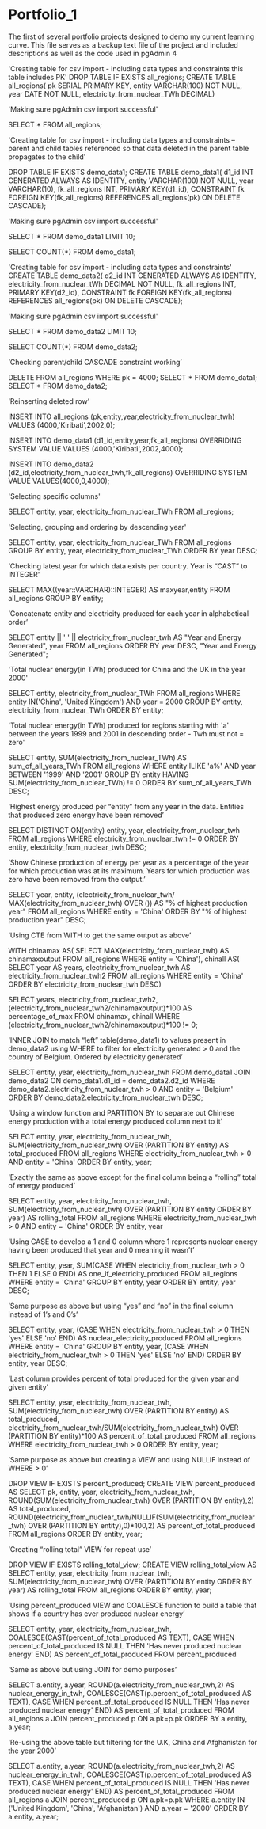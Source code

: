 # Portfolio_1
The first of several portfolio projects designed to demo my current learning curve.
This file serves as a backup text file of the project and included descriptions as well as the code used in pgAdmin 4
















'Creating table for csv import - including data types and constraints this table includes PK'
DROP TABLE IF EXISTS all_regions;
CREATE TABLE all_regions(
   pk SERIAL PRIMARY KEY,
   entity VARCHAR(100) NOT NULL,
   year DATE NOT NULL,
   electricity_from_nuclear_TWh DECIMAL)


'Making sure pgAdmin csv import successful'

SELECT * FROM all_regions;

'Creating table for csv import - including data types and constraints – parent and child tables referenced so that data deleted in the parent table propagates to the child'

DROP TABLE IF EXISTS demo_data1;
CREATE TABLE demo_data1(
   d1_id INT GENERATED ALWAYS AS IDENTITY,
   entity VARCHAR(100) NOT NULL,
   year VARCHAR(10),
   fk_all_regions INT,
   PRIMARY KEY(d1_id),
   CONSTRAINT fk
      FOREIGN KEY(fk_all_regions)
REFERENCES all_regions(pk)
ON DELETE CASCADE);

'Making sure pgAdmin csv import successful'

SELECT * FROM demo_data1
LIMIT 10;

SELECT COUNT(*) FROM demo_data1;

'Creating table for csv import - including data types and constraints'
CREATE TABLE demo_data2(
   d2_id INT GENERATED ALWAYS AS IDENTITY,
   electricity_from_nuclear_tWh DECIMAL NOT NULL,
   fk_all_regions INT,
   PRIMARY KEY(d2_id),
   CONSTRAINT fk
      FOREIGN KEY(fk_all_regions) 
	REFERENCES all_regions(pk)
ON DELETE CASCADE);

'Making sure pgAdmin csv import successful'

SELECT * FROM demo_data2
LIMIT 10;

SELECT COUNT(*) FROM demo_data2;

‘Checking parent/child CASCADE constraint working’

DELETE FROM all_regions
WHERE pk = 4000;
SELECT * FROM demo_data1; 
SELECT * FROM demo_data2;

‘Reinserting deleted row’

INSERT INTO all_regions
(pk,entity,year,electricity_from_nuclear_twh)
VALUES (4000,'Kiribati',2002,0);

INSERT INTO demo_data1
(d1_id,entity,year,fk_all_regions)
OVERRIDING SYSTEM VALUE
VALUES (4000,'Kiribati',2002,4000);

INSERT INTO demo_data2
(d2_id,electricity_from_nuclear_twh,fk_all_regions)
OVERRIDING SYSTEM VALUE
VALUES(4000,0,4000);

'Selecting specific columns'

SELECT entity, year, electricity_from_nuclear_TWh FROM all_regions;

'Selecting, grouping and ordering by descending year'

SELECT entity, year, electricity_from_nuclear_TWh FROM all_regions
GROUP BY entity, year, electricity_from_nuclear_TWh
ORDER BY year DESC;

‘Checking latest year for which data exists per country. Year is “CAST” to INTEGER’

SELECT MAX((year::VARCHAR)::INTEGER) AS maxyear,entity FROM all_regions
GROUP BY entity;


‘Concatenate entity and electricity produced for each year in alphabetical order’

SELECT 
entity || ' ' || electricity_from_nuclear_twh AS "Year and Energy Generated", year 
FROM all_regions
ORDER BY year DESC, "Year and Energy Generated";

'Total nuclear energy(in TWh) produced for China and the UK 
in the year 2000'

SELECT entity, electricity_from_nuclear_TWh 
FROM all_regions
WHERE entity IN('China', 'United Kingdom') 
AND year = 2000
GROUP BY entity, electricity_from_nuclear_TWh
ORDER BY entity;

'Total nuclear energy(in TWh) produced for regions starting with 'a' between
the years 1999 and 2001 in descending order - Twh must not = zero'

SELECT entity, SUM(electricity_from_nuclear_TWh) AS sum_of_all_years_TWh 
FROM all_regions
WHERE entity ILIKE 'a%' 
AND year BETWEEN '1999' AND '2001'
GROUP BY entity
HAVING SUM(electricity_from_nuclear_TWh) != 0
ORDER BY sum_of_all_years_TWh DESC;


‘Highest energy produced per “entity” from any year in the data. Entities that produced zero energy have been removed’

SELECT DISTINCT ON(entity) entity, year, electricity_from_nuclear_twh
FROM all_regions
WHERE electricity_from_nuclear_twh != 0
ORDER BY entity, electricity_from_nuclear_twh DESC;

‘Show Chinese production of energy per year as a percentage of the year for which production was at its maximum. Years for which production was zero have been removed from the output.’

SELECT
 year,  entity, (electricity_from_nuclear_twh/ MAX(electricity_from_nuclear_twh) 
  OVER ()) AS "% of highest production year"
FROM all_regions
WHERE   entity = 'China'
ORDER BY "% of highest production year" DESC;

‘Using CTE from WITH to get the same output as above’

WITH chinamax AS(
SELECT MAX(electricity_from_nuclear_twh) AS chinamaxoutput
FROM all_regions
WHERE entity = 'China'),
chinall AS(
SELECT year AS years, electricity_from_nuclear_twh AS electricity_from_nuclear_twh2
FROM all_regions
WHERE entity = 'China'
ORDER BY electricity_from_nuclear_twh DESC)

SELECT 
years, electricity_from_nuclear_twh2, 
(electricity_from_nuclear_twh2/chinamaxoutput)*100 AS percentage_of_max
FROM chinamax, chinall
WHERE (electricity_from_nuclear_twh2/chinamaxoutput)*100 != 0;


‘INNER JOIN to match “left” table(demo_data1) to values present in demo_data2 using WHERE to filter for electricity generated > 0 and the country of Belgium. Ordered by electricity generated’

SELECT entity, year, electricity_from_nuclear_twh
FROM demo_data1
JOIN demo_data2 
ON demo_data1.d1_id = demo_data2.d2_id
WHERE demo_data2.electricity_from_nuclear_twh > 0
AND entity = 'Belgium'
ORDER BY demo_data2.electricity_from_nuclear_twh DESC;

‘Using a window function and PARTITION BY to separate out Chinese energy production with a total energy produced column next to it’

SELECT entity, year, electricity_from_nuclear_twh, 
SUM(electricity_from_nuclear_twh) 
OVER (PARTITION BY entity) AS total_produced
FROM all_regions
WHERE electricity_from_nuclear_twh > 0 AND entity = 'China'
ORDER BY entity, year;

‘Exactly the same as above except for the final column being a “rolling” total of energy produced’

SELECT entity, year, electricity_from_nuclear_twh, 
SUM(electricity_from_nuclear_twh) 
OVER (PARTITION BY entity ORDER BY year) AS rolling_total
FROM all_regions
WHERE electricity_from_nuclear_twh > 0 AND entity = 'China'
ORDER BY entity, year

‘Using CASE to develop a 1 and 0 column where 1 represents nuclear energy having been produced that year and 0 meaning it wasn’t’

SELECT entity, year,
SUM(CASE WHEN electricity_from_nuclear_twh > 0 THEN 1 ELSE 0 END)
AS one_if_electricity_produced
FROM all_regions
WHERE entity = 'China'
GROUP BY entity, year
ORDER BY entity, year DESC;

‘Same purpose as above but using “yes” and “no” in the final column instead of 1’s and 0’s’

SELECT entity, year,
(CASE WHEN electricity_from_nuclear_twh > 0 THEN 'yes' ELSE 'no' END)
AS nuclear_electricity_produced
FROM all_regions
WHERE entity = 'China'
GROUP BY entity, year, 
(CASE WHEN electricity_from_nuclear_twh > 0 THEN 'yes' ELSE 'no' END)
ORDER BY entity, year DESC;

‘Last column provides percent of total produced for the given year and given entity’

SELECT entity, year, electricity_from_nuclear_twh, 
SUM(electricity_from_nuclear_twh) 
OVER (PARTITION BY entity) AS total_produced, 
electricity_from_nuclear_twh/SUM(electricity_from_nuclear_twh) 
OVER (PARTITION BY entity)*100 AS percent_of_total_produced
FROM all_regions
WHERE electricity_from_nuclear_twh > 0 
ORDER BY entity, year;


‘Same purpose as above but creating a VIEW and using NULLIF instead of WHERE > 0’

DROP VIEW IF EXISTS percent_produced;
CREATE VIEW percent_produced AS
SELECT 
pk, entity, year, electricity_from_nuclear_twh, 
ROUND(SUM(electricity_from_nuclear_twh) 
OVER (PARTITION BY entity),2) AS total_produced, 
ROUND(electricity_from_nuclear_twh/NULLIF(SUM(electricity_from_nuclear_twh) OVER (PARTITION BY entity),0)*100,2) 
AS percent_of_total_produced
FROM all_regions
ORDER BY entity, year;

‘Creating “rolling total” VIEW for repeat use’

DROP VIEW IF EXISTS rolling_total_view;
CREATE VIEW rolling_total_view AS
SELECT 
entity, year, electricity_from_nuclear_twh, 
SUM(electricity_from_nuclear_twh) 
OVER (PARTITION BY entity ORDER BY year) AS rolling_total
FROM all_regions
ORDER BY entity, year;


‘Using percent_produced VIEW and COALESCE function to build a table that shows if a country has ever produced nuclear energy’

SELECT entity, year, electricity_from_nuclear_twh, 
COALESCE(CAST(percent_of_total_produced AS TEXT), 
CASE WHEN percent_of_total_produced IS NULL 
THEN 'Has never produced nuclear energy' END) 
AS percent_of_total_produced
FROM percent_produced

‘Same as above but using JOIN for demo purposes’

SELECT 
a.entity, a.year, ROUND(a.electricity_from_nuclear_twh,2) AS nuclear_energy_in_twh, 
COALESCE(CAST(p.percent_of_total_produced AS TEXT), 
CASE WHEN percent_of_total_produced IS NULL 
THEN 'Has never produced nuclear energy' END) 
AS percent_of_total_produced
FROM all_regions a
JOIN percent_produced p
ON a.pk=p.pk
ORDER BY a.entity, a.year;


‘Re-using the above table but filtering for the U.K, China and Afghanistan for the year 2000’

SELECT 
a.entity, a.year, ROUND(a.electricity_from_nuclear_twh,2) AS nuclear_energy_in_twh, 
COALESCE(CAST(p.percent_of_total_produced AS TEXT), 
CASE WHEN percent_of_total_produced IS NULL 
THEN 'Has never produced nuclear energy' END) AS percent_of_total_produced
FROM all_regions a
JOIN percent_produced p
ON a.pk=p.pk
WHERE a.entity IN ('United Kingdom', 'China', 'Afghanistan') AND a.year = '2000'
ORDER BY a.entity, a.year;
